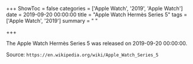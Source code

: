 +++
ShowToc = false
categories = ['Apple Watch', '2019', 'Apple Watch']
date = 2019-09-20 00:00:00
title = "Apple Watch Hermès Series 5"
tags = ['Apple Watch', '2019']
summary = " "

+++

The Apple Watch Hermès Series 5 was released on 2019-09-20 00:00:00.

Source: `https://en.wikipedia.org/wiki/Apple_Watch_Series_5`
